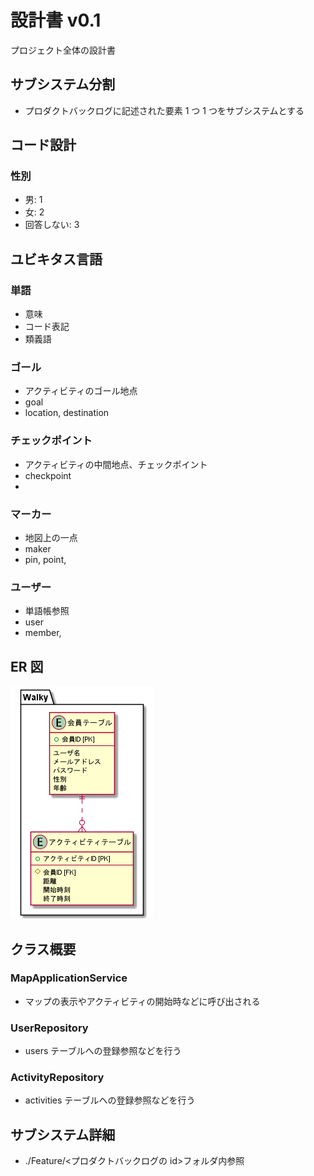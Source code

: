 # 設計書 v0.1

プロジェクト全体の設計書

## サブシステム分割

- プロダクトバックログに記述された要素 1 つ 1 つをサブシステムとする

## コード設計

### 性別

- 男: 1
- 女: 2
- 回答しない: 3

## ユビキタス言語

### 単語

- 意味
- コード表記
- 類義語

### ゴール

- アクティビティのゴール地点
- goal
- location, destination

### チェックポイント

- アクティビティの中間地点、チェックポイント
- checkpoint
-

### マーカー

- 地図上の一点
- maker
- pin, point,

### ユーザー

- 単語帳参照
- user
- member,

## ER 図

![./UML/ERDiagram/ER-diagram.png](UML/ERDiagram/ER-diagram.png)

## クラス概要

### MapApplicationService

- マップの表示やアクティビティの開始時などに呼び出される

### UserRepository

- users テーブルへの登録参照などを行う

### ActivityRepository

- activities テーブルへの登録参照などを行う

## サブシステム詳細

- ./Feature/<プロダクトバックログの id>フォルダ内参照
